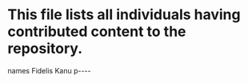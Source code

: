 # This file lists all individuals having contributed content to the repository.

names
Fidelis Kanu
p----

